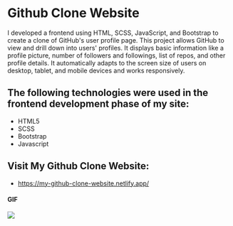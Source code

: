 <h1>Github Clone Website</h1>

I developed a frontend using HTML, SCSS, JavaScript, and Bootstrap to create a clone of GitHub's user profile page. This project allows GitHub to view and drill down into users' profiles. It displays basic information like a profile picture, number of followers and followings, list of repos, and other profile details. It automatically adapts to the screen size of users on desktop, tablet, and mobile devices and works responsively.

<h2> The following technologies were used in the frontend development phase of my site: </h2>

- HTML5
- SCSS
- Bootstrap
- Javascript

<h2> Visit My Github Clone Website: </h2>

- https://my-github-clone-website.netlify.app/

<h4>GIF</h4>

![](images/my-github-website.gif)
